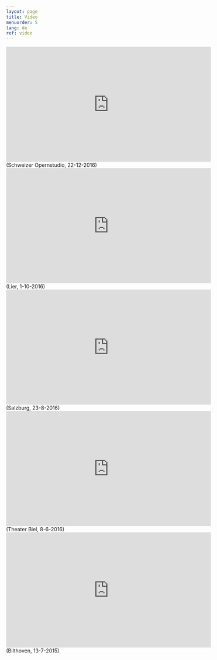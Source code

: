 ```yaml
---
layout: page
title: Video
menuorder: 5
lang: de
ref: video
---
```

<iframe width="560" height="315" src="https://www.youtube.com/embed/nexmYD17vok" frameborder="0" allowfullscreen></iframe>
(Schweizer Opernstudio, 22-12-2016)

<iframe width="560" height="315" src="https://www.youtube.com/embed/likIPvizNPU" frameborder="0" allowfullscreen></iframe>
(Lier, 1-10-2016)

<iframe width="560" height="315" src="https://www.youtube.com/embed/xwZXcTgbi0E" frameborder="0" allowfullscreen></iframe>
(Salzburg, 23-8-2016)

<iframe width="560" height="315" src="https://www.youtube.com/embed/HLRQldUrmfg" frameborder="0" allowfullscreen></iframe>
(Theater Biel, 8-6-2016)

<iframe width="560" height="315" src="https://www.youtube.com/embed/grMCLi_pzxI" frameborder="0" allowfullscreen></iframe>
(Bilthoven, 13-7-2015)
